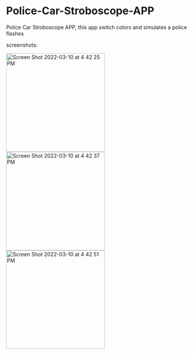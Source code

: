 # Police-Car-Stroboscope-APP
Police Car Stroboscope APP, this app switch colors and simulates a police flashes

screenshots:

<img width="267" alt="Screen Shot 2022-03-10 at 4 42 25 PM" src="https://user-images.githubusercontent.com/90638222/157674124-9b87144f-8fa2-40fb-8404-eec168717bf6.png">
<img width="267" alt="Screen Shot 2022-03-10 at 4 42 37 PM" src="https://user-images.githubusercontent.com/90638222/157674130-1d82082e-0ec0-4519-9849-49ef2784a655.png">
<img width="267" alt="Screen Shot 2022-03-10 at 4 42 51 PM" src="https://user-images.githubusercontent.com/90638222/157674134-45cb46fc-bab5-4455-989f-5cd45f30d749.png">
